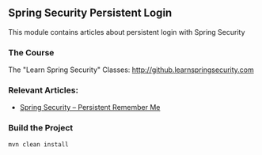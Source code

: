 ## Spring Security Persistent Login

This module contains articles about persistent login with Spring Security

### The Course

The "Learn Spring Security" Classes: http://github.learnspringsecurity.com

### Relevant Articles: 

- [Spring Security – Persistent Remember Me](https://www.baeldung.com/spring-security-persistent-remember-me)

### Build the Project

```
mvn clean install
```
